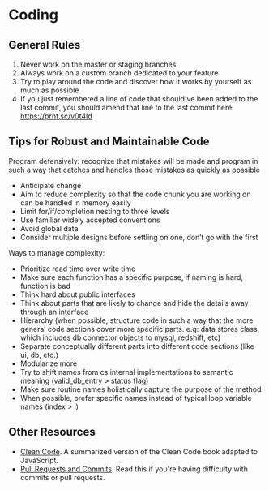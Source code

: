 # Coding
## General Rules

1. Never work on the master or staging branches
2. Always work on a custom branch dedicated to your feature
5. Try to play around the code and discover how it works by yourself as much as possible
6. If you just remembered a line of code that should've been added to the last commit, you should amend that line to the last commit here: https://prnt.sc/v0t4ld

## Tips for Robust and Maintainable Code

Program defensively: recognize that mistakes will be made and program in such a way that catches and handles those mistakes as quickly as possible
- Anticipate change
- Aim to reduce complexity so that the code chunk you are working on can be handled in memory easily 
- Limit for/if/completion nesting to three levels
- Use familiar widely accepted conventions
- Avoid global data
- Consider multiple designs before settling on one, don’t go with the first

Ways to manage complexity:
- Prioritize read time over write time
- Make sure each function has a specific purpose, if naming is hard, function is bad
- Think hard about public interfaces
- Think about parts that are likely to change and hide the details away through an interface
- Hierarchy (when possible, structure code in such a way that the more general code sections cover more specific parts. e.g: data stores class, which includes db connector objects to mysql, redshift, etc)
- Separate conceptually different parts into different code sections (like ui, db, etc.)
- Modularize more
- Try to shift names from cs internal implementations to semantic meaning (valid_db_entry > status flag)
- Make sure routine names holistically capture the purpose of the method
- When possible, prefer specific names instead of typical loop variable names (index > i)

## Other Resources
- [Clean Code](https://github.com/trantuyen1998/clean-code-javascript). A summarized version of the Clean Code book adapted to JavaScript.
- [Pull Requests and Commits](https://faun.pub/the-art-of-a-well-composed-pull-request-3815fc7e9610). Read this if you're having difficulty with commits or pull requests.